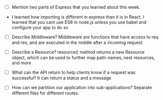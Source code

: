 - [ ] Mention two parts of Express that you learned about this week.
- I learned how importing is different in express than it is in React. I learned that you cant use ES6 in node.js unless you use babel and configure your app to do so

- [ ] Describe Middleware?
      Middleware are functions that have access to req and res, and are executed in the middle after a incoming request

- [ ] Describe a Resource?
      resource() method returns a new Resource object, which can be used to further map path-names, nest resources, and more

- [ ] What can the API return to help clients know if a request was successful?
      It can return a status and a message

- [ ] How can we partition our application into sub-applications?
      Separate different files for different routes.
